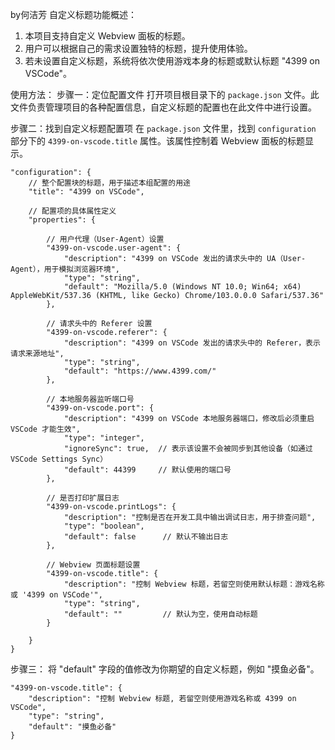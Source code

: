 by何洁芳
自定义标题功能概述：
1. 本项目支持自定义 Webview 面板的标题。
2. 用户可以根据自己的需求设置独特的标题，提升使用体验。
3. 若未设置自定义标题，系统将依次使用游戏本身的标题或默认标题 "4399 on VSCode"。
   
使用方法：
步骤一：定位配置文件
打开项目根目录下的 `package.json` 文件。此文件负责管理项目的各种配置信息，自定义标题的配置也在此文件中进行设置。

步骤二：找到自定义标题配置项
在 `package.json` 文件里，找到 `configuration` 部分下的 `4399-on-vscode.title` 属性。该属性控制着 Webview 面板的标题显示。
```
"configuration": {
    // 整个配置块的标题，用于描述本组配置的用途
    "title": "4399 on VSCode",

    // 配置项的具体属性定义
    "properties": {

        // 用户代理（User-Agent）设置
        "4399-on-vscode.user-agent": {
            "description": "4399 on VSCode 发出的请求头中的 UA（User-Agent），用于模拟浏览器环境",
            "type": "string",
            "default": "Mozilla/5.0 (Windows NT 10.0; Win64; x64) AppleWebKit/537.36 (KHTML, like Gecko) Chrome/103.0.0.0 Safari/537.36"
        },

        // 请求头中的 Referer 设置
        "4399-on-vscode.referer": {
            "description": "4399 on VSCode 发出的请求头中的 Referer，表示请求来源地址",
            "type": "string",
            "default": "https://www.4399.com/"
        },

        // 本地服务器监听端口号
        "4399-on-vscode.port": {
            "description": "4399 on VSCode 本地服务器端口，修改后必须重启 VSCode 才能生效",
            "type": "integer",
            "ignoreSync": true,  // 表示该设置不会被同步到其他设备（如通过 VSCode Settings Sync）
            "default": 44399     // 默认使用的端口号
        },

        // 是否打印扩展日志
        "4399-on-vscode.printLogs": {
            "description": "控制是否在开发工具中输出调试日志，用于排查问题",
            "type": "boolean",
            "default": false      // 默认不输出日志
        },

        // Webview 页面标题设置
        "4399-on-vscode.title": {
            "description": "控制 Webview 标题，若留空则使用默认标题：游戏名称 或 '4399 on VSCode'",
            "type": "string",
            "default": ""         // 默认为空，使用自动标题
        }

    }
}
```
步骤三： 将 "default" 字段的值修改为你期望的自定义标题，例如 "摸鱼必备"。
```
"4399-on-vscode.title": {
    "description": "控制 Webview 标题, 若留空则使用游戏名称或 4399 on VSCode",
    "type": "string",
    "default": "摸鱼必备"
}
```